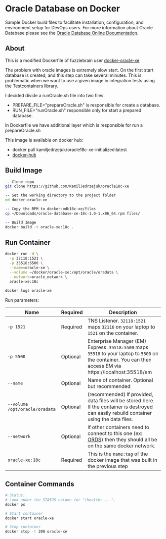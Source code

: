 # Oracle Database on Docker
Sample Docker build files to facilitate installation, configuration, and environment setup for DevOps users. For more information about Oracle Database please see the [Oracle Database Online Documentation](https://docs.oracle.com/en/database/oracle/oracle-database/index.html).

## About
This is a modified Dockerfile of fuzziebrain user [docker-oracle-xe](https://github.com/fuzziebrain/docker-oracle-xe)

The problem with oracle images is extremely slow start. On the first start database is created, and this step can take several minutes.
This is problematic when we want to use a given image in integration tests using the Testcontainers library.

I decided divide a runOracle.sh file into two files:
+ PREPARE_FILE="prepareOracle.sh" is responsible for create a database.
+ RUN_FILE="runOracle.sh" responsible only for start a prepared database.

In Dockerfile we have additional layer which is responsible for run a prepareOracle.sh

This image is available on docker hub:
+ docker pull kamiljedrzejuk/oracle18c-xe-initialized:latest
+ [docker-hub](https://hub.docker.com/repository/docker/kamiljedrzejuk/oracle18c-xe-initialized)

## Build Image

```bash
-- Clone repo
git clone https://github.com/KamilJedrzejuk/oracle18c-xe

-- Set the working directory to the project folder
cd docker-oracle-xe

-- Copy the RPM to docker-odb18c-xe/files
cp ~/Downloads/oracle-database-xe-18c-1.0-1.x86_64.rpm files/

-- Build Image
docker build -t oracle-xe:18c .
```
## Run Container

```bash
docker run -d \
  -p 32118:1521 \
  -p 35518:5500 \
  --name=oracle-xe \
  --volume ~/docker/oracle-xe:/opt/oracle/oradata \
  --network=oracle_network \
  oracle-xe:18c
  
docker logs oracle-xe
```

Run parameters:

Name | Required | Description 
--- | --- | ---
`-p 1521`| Required | TNS Listener. `32118:1521` maps `32118` on your laptop to `1521` on the container.
`-p 5500`| Optional | Enterprise Manager (EM) Express. `35518:5500` maps `35518` to your laptop to `5500` on the container. You can then access EM via https://localhost:35518/em 
`--name` | Optional | Name of container. Optional but recommended
`--volume /opt/oracle/oradata` | Optional | (recommended) If provided, data files will be stored here. If the container is destroyed can easily rebuild container using the data files.
`--network` | Optional | If other containers need to connect to this one (ex: [ORDS](https://github.com/martindsouza/docker-ords)) then they should all be on the same docker network.
`oracle-xe:18c` | Required | This is the `name:tag` of the docker image that was built in the previous step

## Container Commands

```bash
# Status:
# Look under the STATUS column for "(health: ...".
docker ps

# Start container
docker start oracle-xe

# Stop container
docker stop -t 200 oracle-xe
```











